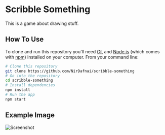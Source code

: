 # Scribble Something

This is a game about drawing stuff.

## How To Use

To clone and run this repository you'll need [Git](https://git-scm.com) and [Node.js](https://nodejs.org/en/download/) (which comes with [npm](http://npmjs.com)) installed on your computer. From your command line:

```bash
# Clone this repository
git clone https://github.com/NirDafnai/scribble-something
# Go into the repository
cd scribble-something
# Install dependencies
npm install
# Run the app
npm start
```
## Example Image

![Screenshot](https://user-images.githubusercontent.com/1783640/50042766-a967cc80-0070-11e9-8b13-7145d60be6e8.png)